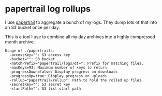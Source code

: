 # papertrail log rollups

I use [papertrail][papertrail] to aggregate a bunch of my logs.  They
dump lots of that into an S3 bucket once per day.

This is a tool I use to combine all my day archives into a highly
compressed month archive.

    Usage of ./papertrails:
      -accessKey="": S3 access key
      -bucket="": S3 bucket
      -matchPrefix="papertrail/logs/dt=": Prefix for matching files.
      -maxKeys=93: Maximum number of keys to return
      -progressDown=false: Display progress on downloads
      -progressUp=true: Display progress on uploads
      -rollup="papertrail/rollup": Path to hold the rolled up files
      -secretKey="": S3 secret key
      -startPath="": S3 list start path

[papertrail]: http://papertrailapp.com/
